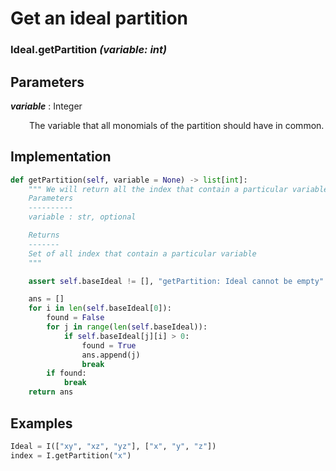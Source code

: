 # Get an ideal partition

### Ideal.__getPartition__ *(variable: int)*

## Parameters

*__variable__* : Integer

<div style="margin-left: 30px;">
 The variable that all monomials of the partition should have in common.
</div>

## Implementation

```python
def getPartition(self, variable = None) -> list[int]:
    """ We will return all the index that contain a particular variable
    Parameters
    ----------
    variable : str, optional

    Returns
    -------
    Set of all index that contain a particular variable
    """

    assert self.baseIdeal != [], "getPartition: Ideal cannot be empty"

    ans = []
    for i in len(self.baseIdeal[0]):
        found = False
        for j in range(len(self.baseIdeal)):
            if self.baseIdeal[j][i] > 0:
                found = True
                ans.append(j)
                break
        if found:
            break
    return ans
```

## Examples
```python
Ideal = I(["xy", "xz", "yz"], ["x", "y", "z"])
index = I.getPartition("x")
```